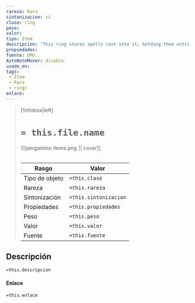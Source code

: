 ```yaml
---
rareza: Raro
sintonizacion: si
clase: ring
peso: 
valor: 
tipo: Item
descripcion: "This ring stores spells cast into it, holding them until the attuned wearer uses them. The ring can store up to 5 levels worth of spells at a time. When found, it contains 1d6 - 1 levels of stored spells chosen by the DM.Any creature can cast a spell of 1st through 5th level into the ring by touching the ring as the spell is cast. The spell has no effect, other than to be stored in the ring. If the ring can&#x27;t hold the spell, the spell is expended without effect. The level of the slot used to cast the spell determines how much space it uses.While wearing this ring, you can cast any spell stored in it. The spell uses the slot level, spell save DC, spell attack bonus, and spellcasting ability of the original caster, but is otherwise treated as if you cast the spell. The spell cast from the ring is no longer stored in it, freeing up space."
propiedades: 
fuente: DMG
AutoNoteMover: disable
usado_en:  
tags: 
 - Item
 - Raro
 - ring]
enlace: 
---
```


> [!infobox|left]
>  # `= this.file.name`
> ![[pergamino items.png || cover]]
> ######   
> |Rasgo | Valor |
> | --- | --- |
> | Tipo de objeto| `=this.clase`|
>  | Rareza| `=this.rareza`|
> | Sintonización | `=this.sintonizacion` |
> | Propiedades | `=this.propiedades` |
>  | Peso | `=this.peso` |
> | Valor | `=this.valor` |
> | Fuente | `=this.fuente` |


## Descripción
`=this.descripcion`

#### Enlace
`=this.enlace`